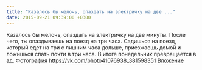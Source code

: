```yaml
---
title: "Казалось бы мелочь, опаздать на электричку на две ..."
date: 2015-09-21 09:39:00 +0300
---
```


Казалось бы мелочь, опаздать на электричку на две минуты. После чего, ты опаздываешь на поезд на три часа. Садишься на поезд, который едет на три с лишним часа дольше, приезжаешь домой и ложишься спать почти в три часа. В итоге понедельник превращается в ад.
Фотография
<a class="vk-attach" href="https://vk.com/photo41076938_381598351">https://vk.com/photo41076938_381598351</a>
<a class="vk-attach" href="https://vk.com/photo41076938_381598351">Вложение</a>
